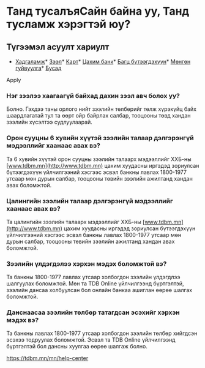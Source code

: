 # Танд тусалъяСайн байна уу, Танд тусламж хэрэгтэй юу?


 
## Түгээмэл асуулт хариулт




 


 

* [Хадгаламж](https://tdbm.mn/mn/help-center?field_sub_tags_target_id=136)* [Зээл](https://tdbm.mn/mn/help-center?field_sub_tags_target_id=137)* [Карт](https://tdbm.mn/mn/help-center?field_sub_tags_target_id=138)* [Цахим банк](https://tdbm.mn/mn/help-center?field_sub_tags_target_id=139)* [Багц бүтээгдэхүүн](https://tdbm.mn/mn/help-center?field_sub_tags_target_id=140)* [Мөнгөн гуйвуулга](https://tdbm.mn/mn/help-center?field_sub_tags_target_id=141)* [Бусад](https://tdbm.mn/mn/help-center?field_sub_tags_target_id=142)


Apply




### Нэг зээлээ хаагаагүй байхад дахин зээл авч болох уу?

Болно. Гэхдээ таны орлого нийт зээлийн төлбөрийг төлж хүрэхүйц байх шаардлагатай тул та өөрт ойр байрлах салбар, тооцооны төвд хандан зээлийн хүсэлтээ судлуулаарай.






### Орон сууцны 6 хувийн хүүтэй зээлийн талаар дэлгэрэнгүй мэдээллийг хаанаас авах вэ?

Та 6 хувийн хүүтэй орон сууцны зээлийн талаарх мэдээллийг ХХБ-ны [www.tdbm.mn](http://www.tdbm.mn) цахим хуудасны иргэдэд зориулсан бүтээгдэхүүн үйлчилгээний хэсгээс эсвэл банкны лавлах 1800-1977 утсаар мөн дурын салбар, тооцооны төвийн зээлийн ажилтанд хандан авах боломжтой.






### Цалингийн зээлийн талаар дэлгэрэнгүй мэдээллийг хаанаас авах вэ?

Та цалингийн зээлийн талаарх мэдээллийг ХХБ-ны [www.tdbm.mn](http://www.tdbm.mn) цахим хуудасны иргэдэд зориулсан бүтээгдэхүүн үйлчилгээний хэсгээс эсвэл банкны лавлах 1800-1977 утсаар мөн дурын салбар, тооцооны төвийн зээлийн ажилтанд хандан авах боломжтой.






### Зээлийн үлдэгдэлээ хэрхэн мэдэх боломжтой вэ?

Та банкны 1800-1977 лавлах утсаар холбогдон зээлийн үлдэгдлээ шалгуулах боломжтой. Мөн та TDB Online үйлчилгээнд бүртгэлтэй, зээлийн дансаа холбуулсан бол онлайн банкаа ашиглан өөрөө шалгах боломжтой.






### Данснаасаа зээлийн төлбөр татагдсан эсэхийг хэрхэн мэдэх вэ?

Та банкны лавлах 1800-1977 утсаар холбогдон зээлийн төлбөр хийгдсэн эсэхээ тодруулах боломжтой. Эсвэл та TDB Online үйлчилгээнд бүртгэлтэй бол дансны хуулгаа өөрөө шалгаж болно.





















https://tdbm.mn/mn/help-center

